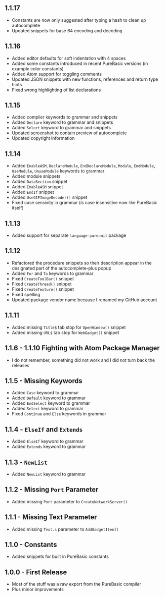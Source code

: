 ## 1.1.17
* Constants are now only suggested after typing a hash to clean up autocomplete
* Updated snippets for base 64 encoding and decoding

## 1.1.16
* Added editor defaults for soft indentation with 4 spaces
* Added some constants introduced in recent PureBasic versions (in example color constants)
* Added Atom support for toggling comments
* Updated JSON snippets with new functions, references and return type hints
* Fixed wrong highlighting of list declarations

## 1.1.15
* Added compiler keywords to grammar and snippets
* Added `Declare` keyword to grammar and snippets
* Added `Select` keyword to grammar and snippets
* Updated screenshot to contain preview of autocomplete
* Updated copyright information

## 1.1.14
* Added `EnableASM`, `DeclareModule`, `EndDeclareModule`, `Module`, `EndModule`, `UseModule`, `UnuseModule` keywords to grammar
* Added module snippets
* Added `DataSection` snippet
* Added `EnableASM` snippet
* Added `EndIf` snippet
* Added `UseGIFImageDecoder()` snippet
* Fixed case sensivity in grammar (is case insensitive now like PureBasic itself)

## 1.1.13
* Added support for separate `language-pureunit` package

## 1.1.12
* Refactored the procedure snippets so their description appear in the designated part of the autocomplete-plus popup
* Added `For` and `To` keywords to grammar
* Fixed `CreateToolBar()` snippet
* Fixed `CreateThread()` snippet
* Fixed `CreateTexture()` snippet
* Fixed spelling
* Updated package vendor name because I renamed my GitHub account

## 1.1.11
* Added missing `Title$` tab stop for `OpenWindow()` snippet
* Added missing `URL$` tab stop for `WebGadget()` snippet

## 1.1.6 - 1.1.10 Fighting with Atom Package Manager
* I do not remember, something did not work and I did not turn back the releases

## 1.1.5 - Missing Keywords
* Added `Case` keyword to grammar
* Added `Default` keyword to grammar
* Added `EndSelect` keyword to grammar
* Added `Select` keyword to grammar
* Fixed `Continue` and `Else` keywords in grammar

## 1.1.4 - `ElseIf` and `Extends`
* Added `ElseIf` keyword to grammar
* Added `Extends` keyword to grammar

## 1.1.3 - `NewList`
* Added `NewList` keyword to grammar

## 1.1.2 - Missing `Port` Parameter
* Added missing `Port` parameter to `CreateNetworkServer()`

## 1.1.1 - Missing Text Parameter
* Added missing `Text.s` parameter to `AddGadgetItem()`

## 1.1.0 - Constants
* Added snippets for built in PureBasic constants

## 1.0.0 - First Release
* Most of the stuff was a raw export from the PureBasic compiler
* Plus minor improvements
